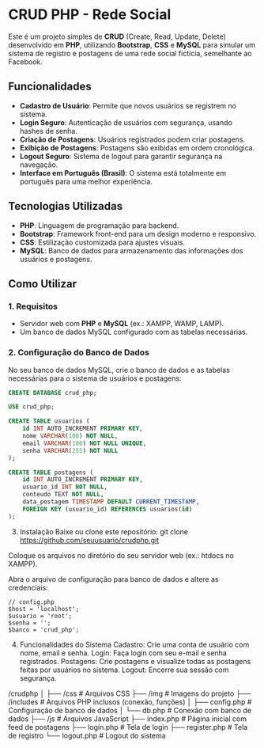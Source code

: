 # CRUD PHP - Rede Social

Este é um projeto simples de **CRUD** (Create, Read, Update, Delete) desenvolvido em **PHP**, utilizando **Bootstrap**, **CSS** e **MySQL** para simular um sistema de registro e postagens de uma rede social fictícia, semelhante ao Facebook.

## Funcionalidades
- **Cadastro de Usuário**: Permite que novos usuários se registrem no sistema.
- **Login Seguro**: Autenticação de usuários com segurança, usando hashes de senha.
- **Criação de Postagens**: Usuários registrados podem criar postagens.
- **Exibição de Postagens**: Postagens são exibidas em ordem cronológica.
- **Logout Seguro**: Sistema de logout para garantir segurança na navegação.
- **Interface em Português (Brasil)**: O sistema está totalmente em português para uma melhor experiência.

## Tecnologias Utilizadas
- **PHP**: Linguagem de programação para backend.
- **Bootstrap**: Framework front-end para um design moderno e responsivo.
- **CSS**: Estilização customizada para ajustes visuais.
- **MySQL**: Banco de dados para armazenamento das informações dos usuários e postagens.

## Como Utilizar
### 1. Requisitos
- Servidor web com **PHP** e **MySQL** (ex.: XAMPP, WAMP, LAMP).
- Um banco de dados MySQL configurado com as tabelas necessárias.

### 2. Configuração do Banco de Dados
No seu banco de dados MySQL, crie o banco de dados e as tabelas necessárias para o sistema de usuários e postagens:

```sql
CREATE DATABASE crud_php;

USE crud_php;

CREATE TABLE usuarios (
    id INT AUTO_INCREMENT PRIMARY KEY,
    nome VARCHAR(100) NOT NULL,
    email VARCHAR(100) NOT NULL UNIQUE,
    senha VARCHAR(255) NOT NULL
);

CREATE TABLE postagens (
    id INT AUTO_INCREMENT PRIMARY KEY,
    usuario_id INT NOT NULL,
    conteudo TEXT NOT NULL,
    data_postagem TIMESTAMP DEFAULT CURRENT_TIMESTAMP,
    FOREIGN KEY (usuario_id) REFERENCES usuarios(id)
);

```

3. Instalação
Baixe ou clone este repositório:
git clone https://github.com/seuusuario/crudphp.git

Coloque os arquivos no diretório do seu servidor web (ex.: htdocs no XAMPP).

Abra o arquivo de configuração para banco de dados e altere as credenciais:
```
// config.php
$host = 'localhost';
$usuario = 'root';
$senha = '';
$banco = 'crud_php';
```

4. Funcionalidades do Sistema
Cadastro: Crie uma conta de usuário com nome, email e senha.
Login: Faça login com seu e-mail e senha registrados.
Postagens: Crie postagens e visualize todas as postagens feitas por usuários no sistema.
Logout: Encerre sua sessão com segurança.


/crudphp
│
├── /css                  # Arquivos CSS
├── /img                  # Imagens do projeto
├── /includes             # Arquivos PHP inclusos (conexão, funções)
│   ├── config.php        # Configuração de banco de dados
│   └── db.php            # Conexão com banco de dados
├── /js                   # Arquivos JavaScript
├── index.php             # Página inicial com feed de postagens
├── login.php             # Tela de login
├── register.php          # Tela de registro
└── logout.php            # Logout do sistema
